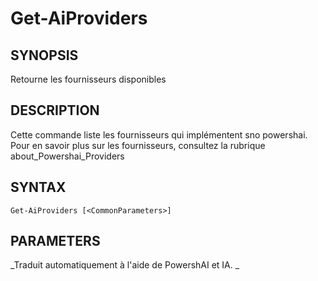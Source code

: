 ﻿---
external help file: powershai-help.xml
schema: 2.0.0
powershai: true
---

# Get-AiProviders

## SYNOPSIS <!--!= @#Synop !-->
Retourne les fournisseurs disponibles

## DESCRIPTION <!--!= @#Desc !-->
Cette commande liste les fournisseurs qui implémentent sno powershai.  
Pour en savoir plus sur les fournisseurs, consultez la rubrique about_Powershai_Providers

## SYNTAX <!--!= @#Syntax !-->

```
Get-AiProviders [<CommonParameters>]
```

## PARAMETERS <!--!= @#Params !-->




<!--PowershaiAiDocBlockStart-->
_Traduit automatiquement à l'aide de PowershAI et IA. 
_
<!--PowershaiAiDocBlockEnd-->
